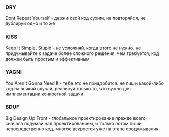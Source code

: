 ### DRY
Dont Repeat Yourself - держи свой код сухим, не повторяйся, не дублируй одно и то же

### KISS
Keep It Simple, Stupid - не усложняй, когда этого не нужно. не придумывайте к задаче более 
сложного решения, чем требуется, код должен быть простым и эффективным

### YAGNI
You Aren't Gonna Need It - тебе это не понадобится. не пиши какой-либо код на всякий случай, 
реализуй только то, что нужно для имплементации конкретной задачи

### BDUF
Big Design Up Front - глобальное проектирование прежде всего, сначала подумай над 
проектированием, и только потом пиши непосредственно код, многое вскроется уже на этапе продумывания
